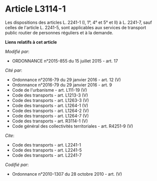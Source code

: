 # Article L3114-1

Les dispositions des articles L. 2241-1 (I,   1°, 4° et 5° et II) à L. 2241-7, sauf celles de l'article L. 2241-5, sont
applicables aux services de transport public routier de personnes réguliers et à la demande.

**Liens relatifs à cet article**

_Modifié par_:

  - ORDONNANCE n°2015-855 du 15 juillet 2015 - art. 17

_Cité par_:

  - Ordonnance n°2016-79 du 29 janvier 2016 - art. 12 (V)
  - Ordonnance n°2016-79 du 29 janvier 2016 - art. 9
  - Code de l'urbanisme - art. L111-19 (V)
  - Code des transports - art. L1213-3 (V)
  - Code des transports - art. L1263-3 (V)
  - Code des transports - art. L1264-1 (V)
  - Code des transports - art. L1264-2 (V)
  - Code des transports - art. L1264-7 (V)
  - Code des transports - art. R3114-1 (V)
  - Code général des collectivités territoriales - art. R4251-9 (V)

_Cite_:

  - Code des transports - art. L2241-1
  - Code des transports - art. L2241-5
  - Code des transports - art. L2241-7

_Codifié par_:

  - Ordonnance n°2010-1307 du 28 octobre 2010 - art. (V)
